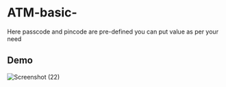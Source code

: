 # ATM-basic-
Here passcode and pincode are pre-defined you can put value as per your need

## Demo
![Screenshot (22)](https://user-images.githubusercontent.com/66902249/132994180-f4d57ef0-f0a8-4d72-9669-be67a05342b8.png)
